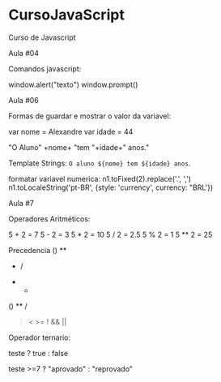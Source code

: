 # CursoJavaScript
Curso de Javascript


Aula #04

Comandos javascript:

window.alert("texto")
window.prompt()

Aula #06

Formas de guardar e mostrar o valor da variavel:

var nome = Alexandre
var idade = 44

"O Aluno" +nome+ "tem "+idade+" anos."

Template Strings:
`O aluno ${nome} tem ${idade} anos`.

formatar variavel numerica:
n1.toFixed(2).replace('.', ',')
n1.toLocaleString('pt-BR', {style: 'currency', currency: "BRL'})

Aula #7

Operadores Aritméticos:

5 +  2 = 7
5 -  2 = 3
5 *  2 = 10
5 /  2 = 2.5
5 %  2 = 1
5 ** 2 = 25

Precedencia
()
**
* /
+ - 

() ** /
>< >=
!
&&
||

Operador ternario:

teste ? true : false

teste >=7 ? "aprovado" : "reprovado"